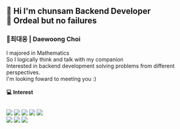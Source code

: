 
<h2><b>👋  Hi I'm chunsam Backend Developer</b><br>
  🏃 Ordeal but no failures</h2>



<h3>
  <b>🎅최대웅 | Daewoong Choi</b><br>
</h3>
<div>
I majored in Mathematics<br>
So I logically think and talk with my companion<br>
Interested in backend development solving problems from different perspectives.<br>
I'm looking foward to meeting you :)
  </div>
<br>
<div>
  <b>💻 Interest</b>
</div>

<br>


<div>
  
<img src ="https://img.shields.io/badge/Java-007396.svg?&style=flat&logo=OpenJdk&logoColor=white"/> <img src="https://img.shields.io/badge/MySQL-4479A1?style=flat&logo=mySQL&logoColor=white"/> <img src="https://img.shields.io/badge/Spring-6DB33F?style=flat&logo=spring&logoColor=white"/> <img src="https://img.shields.io/badge/JWT-000000?style=flat&logo=jsonwebtokens&logoColor=white"/> <img src ="https://img.shields.io/badge/python-3776AB?&style=flat&logo=python&logoColor=white"/><br>
<img src ="https://img.shields.io/badge/HTML5-E34F26?&style=flat&logo=HTML5&logoColor=white"/> <img src ="https://img.shields.io/badge/GIT-F05032?&style=flat&logo=git&logoColor=white"/>
<img src ="https://img.shields.io/badge/GitHub-181717?&style=flat&logo=github&logoColor=white"/>
</div>

<br>
<br>
